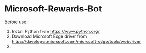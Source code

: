 # Microsoft-Rewards-Bot

Before use:
1. Install Python from https://www.python.org/
2. Download Microsoft Edge driver from https://developer.microsoft.com/microsoft-edge/tools/webdriver
3. 
